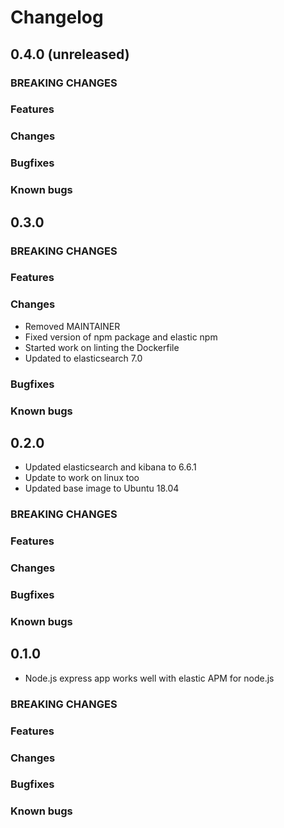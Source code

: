 # Changelog

## 0.4.0 (unreleased)

### BREAKING CHANGES

### Features

### Changes

### Bugfixes

### Known bugs

## 0.3.0

### BREAKING CHANGES

### Features

### Changes

- Removed MAINTAINER
- Fixed version of npm package and elastic npm
- Started work on linting the Dockerfile
- Updated to elasticsearch 7.0

### Bugfixes

### Known bugs

## 0.2.0

- Updated elasticsearch and kibana to 6.6.1
- Update to work on linux too
- Updated base image to Ubuntu 18.04

### BREAKING CHANGES

### Features

### Changes

### Bugfixes

### Known bugs

## 0.1.0

- Node.js express app works well with elastic APM for node.js

### BREAKING CHANGES

### Features

### Changes

### Bugfixes

### Known bugs
